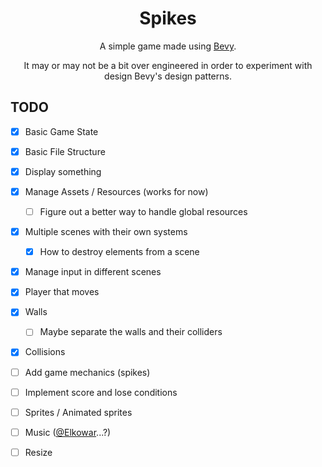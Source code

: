 <h1 align="center">Spikes</h1>
<p align="center">
A simple game made using <a href="https://bevyengine.org">Bevy</a>. 
</p> 
<p align="center">
It may or may not be a bit over engineered in order to experiment with design
Bevy's design patterns.
</p> 

## TODO
- [x] Basic Game State
- [x] Basic File Structure
- [x] Display something
- [x] Manage Assets / Resources (works for now)
  - [ ] Figure out a better way to handle global resources
- [x] Multiple scenes with their own systems 
  - [x] How to destroy elements from a scene
- [x] Manage input in different scenes
- [x] Player that moves 
- [x] Walls
  - [ ] Maybe separate the walls and their colliders
- [x] Collisions
- [ ] Add game mechanics (spikes)
- [ ] Implement score and lose conditions
- [ ] Sprites / Animated sprites
- [ ] Music ([@Elkowar](https://github.com/elkowar)...?) 
- [ ] Resize

